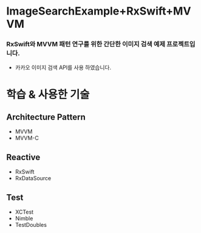 
# ImageSearchExample+RxSwift+MVVM

### RxSwift와 MVVM 패턴 연구를 위한 간단한 이미지 검색 예제 프로젝트입니다.
- 카카오 이미지 검색 API를 사용 하였습니다.

# 학습 & 사용한 기술

## Architecture Pattern

- MVVM
- MVVM-C

## Reactive

- RxSwift
- RxDataSource

## Test

- XCTest
- Nimble
- TestDoubles
